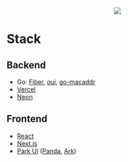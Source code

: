 <div align="center">
    <img src="https://oui-kygsaa3mx-thatmattlove.vercel.app/opengraph-image">
</div>

# Stack

## Backend
- Go: [Fiber](https://gofiber.io), [oui](https://github.com/thatmattlove/oui), [go-macaddr](https://github.com/thatmattlove/go-macaddr)
- [Vercel](https://vercel.com)
- [Neon](https://neon.tech)

## Frontend
- [React](https://react.dev) 
- [Next.js](https://nextjs.org)
- [Park UI](https://park-ui.com) ([Panda](https://panda-css.com), [Ark](https://ark-ui.com))
